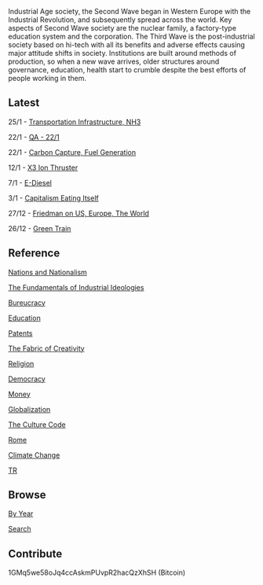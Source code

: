 
Industrial Age society, the Second Wave began in Western Europe with
the Industrial Revolution, and subsequently spread across the
world. Key aspects of Second Wave society are the nuclear family, a
factory-type education system and the corporation. The Third Wave is
the post-industrial society based on hi-tech with all its benefits and
adverse effects causing major attitude shifts in society. Institutions
are built around methods of production, so when a new wave arrives,
older structures around governance, education, health start to crumble
despite the best efforts of people working in them.

## Latest

25/1 - [Transportation Infrastructure, NH3](/2019/01/transportation.md)

22/1 - [QA - 22/1](/2019/01/qa-1.md)

22/1 - [Carbon Capture, Fuel Generation](/2019/01/carboncapture.md)

12/1 - [X3 Ion Thruster](/2019/01/x3.md)

7/1 - [E-Diesel](/2019/01/ediesel.md)

3/1 - [Capitalism Eating Itself](/2019/01/capitalism.md)

27/12 - [Friedman on US, Europe, The World](/2018/12/friedman-europe.md)

26/12 - [Green Train](/2018/12/train.md)

## Reference

[Nations and Nationalism](/2013/02/allegiance-of-peon.md)

[The Fundamentals of Industrial Ideologies](/2011/04/fundamentals-of-industrial-ideologies.md)

[Bureucracy](/2011/02/bureucracy.md)

[Education](2017/09/education.md)

[Patents](/2018/09/patents.md)

[The Fabric of Creativity](/2012/05/fabric-of-creativity.md)

[Religion](/2015/04/q-274.md)

[Democracy](/2016/11/democracy.md)

[Money](/2018/05/quantity-theory-of-money.md)

[Globalization](/2018/09/the-myth-of-liberal-international-order.md)

[The Culture Code](/2014/06/the-culture-code.md)

[Rome](/2017/12/rome.md)

[Climate Change](/2018/12/climate.md)

[TR](../tr)

## Browse

[By Year](years.md)

[Search](search.html)

## Contribute

1GMq5we58oJq4ccAskmPUvpR2hacQzXhSH (Bitcoin)
